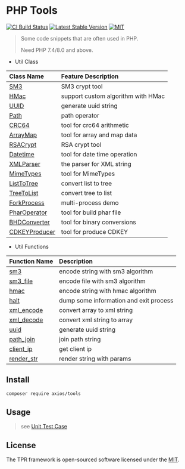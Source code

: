# PHP Tools

[![CI Build Status](https://github.com/AxiosCros/php-tools/workflows/CI/badge.svg)](https://github.com/AxiosCros/php-tools/actions?query=workflow%3ACI)
[![Latest Stable Version](https://poser.pugx.org/axios/tools/v)](//packagist.org/packages/axios/tools)
[![MIT](https://img.shields.io/badge/License-MIT-green.svg)](https://opensource.org/licenses/MIT)

> Some code snippets that are often used in PHP.
> 
> Need PHP 7.4/8.0 and above.

- Util Class

| Class Name                               | Feature Description                |
| :--------------------------------------- | :--------------------------------- |
| [SM3](./src/SM3.php)                     | SM3 crypt tool                     |
| [HMac](./src/HMac.php)                   | support custom algorithm with HMac |
| [UUID](./src/UUID.php)                   | generate uuid string               |
| [Path](./src/Path.php)                   | path operator                      |
| [CRC64](./src/CRC64.php)                 | tool for crc64 arithmetic          |
| [ArrayMap](./src/ArrayMap.php)           | tool for array and map data        |
| [RSACrypt](./src/RSACrypt.php)           | RSA crypt tool                     |
| [Datetime](./src/Datetime.php)           | tool for date time operation       |
| [XMLParser](./src/XMLParser.php)         | the parser for XML string          |
| [MimeTypes](./src/MimeTypes.php)         | tool for MimeTypes                 |
| [ListToTree](./src/ListToTree.php)       | convert list to tree               |
| [TreeToList](./src/TreeToList.php)       | convert tree to list               |
| [ForkProcess](./src/ForkProcess.php)     | multi-process demo                 |
| [PharOperator](./src/PharOperator.php)   | tool for build phar file           |
| [BHDConverter](./src/BHDConverter.php)   | tool for binary conversions        |
| [CDKEYProducer](./src/CDKEYProducer.php) | tool for produce CDKEY             |

- Util Functions

| Function Name            | Description                            |
| :----------------------- | :------------------------------------- |
| [sm3][sm3]               | encode string with sm3 algorithm       |
| [sm3_file][sm3_file]     | encode file with sm3 algorithm         |
| [hmac][hmac]             | encode string with hmac algorithm      |
| [halt][halt]             | dump some information and exit process |
| [xml_encode][xml_encode] | convert array to xml string            |
| [xml_decode][xml_decode] | convert xml string to array            |
| [uuid][uuid]             | generate uuid string                   |
| [path_join][path_join]   | join path    string                    |
| [client_ip][client_ip]   | get client ip                          |
| [render_str][render_str] | render string with params              |

## Install

```bash
composer require axios/tools
```

## Usage

> see [Unit Test Case](./tests/unit/)

## License

The TPR framework is open-sourced software licensed under the [MIT](LICENSE).

[sm3]: https://github.com/AxiosCros/php-tools/blob/8f914703845099a6e91f123f31b3c0972ea3d941/funtions.php#L28

[sm3_file]: https://github.com/AxiosCros/php-tools/blob/8f914703845099a6e91f123f31b3c0972ea3d941/funtions.php#L38

[hmac]: https://github.com/AxiosCros/php-tools/blob/8f914703845099a6e91f123f31b3c0972ea3d941/funtions.php#L8

[halt]: https://github.com/AxiosCros/php-tools/blob/8f914703845099a6e91f123f31b3c0972ea3d941/funtions.php#L19

[xml_encode]: https://github.com/AxiosCros/php-tools/blob/8f914703845099a6e91f123f31b3c0972ea3d941/funtions.php#L48

[xml_decode]: https://github.com/AxiosCros/php-tools/blob/8f914703845099a6e91f123f31b3c0972ea3d941/funtions.php#L55

[uuid]: https://github.com/AxiosCros/php-tools/blob/8f914703845099a6e91f123f31b3c0972ea3d941/funtions.php#L62

[path_join]: https://github.com/AxiosCros/php-tools/blob/8f914703845099a6e91f123f31b3c0972ea3d941/funtions.php#L73

[client_ip]: https://github.com/AxiosCros/php-tools/blob/8f914703845099a6e91f123f31b3c0972ea3d941/funtions.php#L88

[render_str]: https://github.com/AxiosCros/php-tools/blob/3225d9b27aba6c2cc2c86756c93c4a300d4c5247/functions.php#L7
